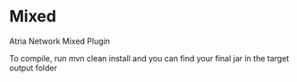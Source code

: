# Mixed
Atria Network Mixed Plugin

To compile, run mvn clean install and you can find your final jar in the target output folder
